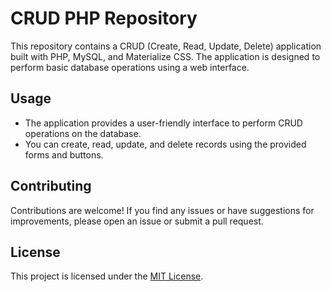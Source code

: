 # CRUD PHP Repository

This repository contains a CRUD (Create, Read, Update, Delete) application built with PHP, MySQL, and Materialize CSS. The application is designed to perform basic database operations using a web interface.

## Usage

- The application provides a user-friendly interface to perform CRUD operations on the database.
- You can create, read, update, and delete records using the provided forms and buttons.

## Contributing

Contributions are welcome! If you find any issues or have suggestions for improvements, please open an issue or submit a pull request.

## License

This project is licensed under the [MIT License](LICENSE).